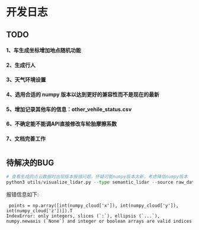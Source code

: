 # 开发日志

## TODO
#### 1、车生成坐标增加地点随机功能
#### 2、生成行人
#### 3、天气环境设置
#### 4、选用合适的 numpy 版本以达到更好的兼容性而不是现在的最新
#### 5、增加记录其他车的信息：other_vehile_status.csv
#### 6、不确定能不能调API直接修改车轮胎摩擦系数
#### 7、文档完善工作

#
## 待解决的BUG
~~~ python
# 查看生成的点云数据时出现版本报错问题，怀疑可能numpy版本太新，考虑降低numpy版本
python3 utils/visualize_lidar.py --type semantic_lidar --source raw_data/record_2023_0901_2305/vehicle.tesla.model3_7/radar_front/
~~~

报错信息如下:
~~~ 
 points = np.array([int(numpy_cloud['x']), int(numpy_cloud['y']), int(numpy_cloud['z'])]).T
IndexError: only integers, slices (`:`), ellipsis (`...`), numpy.newaxis (`None`) and integer or boolean arrays are valid indices

~~~